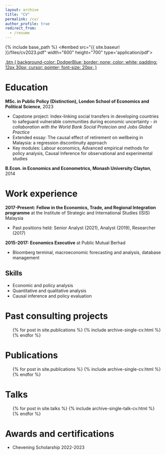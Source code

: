 ```yaml
---
layout: archive
title: "CV"
permalink: /cv/
author_profile: true
redirect_from:
  - /resume
---
```


{% include base_path %}
<#embed src="{{ site.baseurl }}/files/cv2023.pdf" width="600" height="700" type='application/pdf'>

<a href="/files/cv2023.pdf" download="cv2023">
.btn {
  background-color: DodgerBlue;
  border: none;
  color: white;
  padding: 12px 30px;
  cursor: pointer;
  font-size: 20px;
}
</a>

# Education

**MSc. in Public Policy (Distinction), London School of Economics and Political Science**, 2023
* Capstone project: Index-linking social transfers in developing countries to safeguard vulnerable communities during economic uncertainty - *in collaboration with the World Bank Social Protecion and Jobs Global Practice*
* Extended essay: The causal effect of retirement on wellbeing in Malaysia: a regression discontinuity approach
* Key modules: Labour economics, Advanced empirical methods for policy analysis, Causal Inference for observational and experimental studies


**B.Econ. in Economics and Econometrics, Monash University Clayton**, 2014

# Work experience

**2017-Present:** **Fellow in the Economics, Trade, and Regional Integration programme** at the Institute of Strategic and International Studies (ISIS) Malaysia
  * Past positions held: Senior Analyst (2021), Analyst (2019), Researcher (2017)
  
**2015-2017:** **Economics Executive** at Public Mutual Berhad
  * Bloomberg terminal, macroeconomic forecasting and analysis, database management
  
## Skills

* Economic and policy analysis
* Quantitative and qualitative analysis
* Causal inference and policy evaluation

Past consulting projects
======
  <ul>{% for post in site.publications %}
    {% include archive-single-cv.html %}
  {% endfor %}</ul>
  

Publications
======
  <ul>{% for post in site.publications %}
    {% include archive-single-cv.html %}
  {% endfor %}</ul>
  
Talks
======
  <ul>{% for post in site.talks %}
    {% include archive-single-talk-cv.html %}
  {% endfor %}</ul>
  
Awards and certifications
======
* Chevening Scholarship 2022-2023
